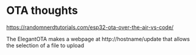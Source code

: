 # OTA thoughts

https://randomnerdtutorials.com/esp32-ota-over-the-air-vs-code/

The ElegantOTA makes a webpage at http://hostname/update that allows the selection of a file to upload

